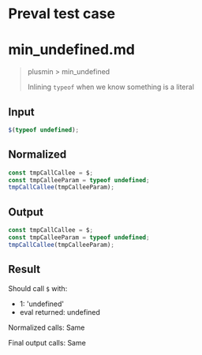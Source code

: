 # Preval test case

# min_undefined.md

> plusmin > min_undefined
>
> Inlining `typeof` when we know something is a literal

## Input

`````js filename=intro
$(typeof undefined);
`````

## Normalized

`````js filename=intro
const tmpCallCallee = $;
const tmpCalleeParam = typeof undefined;
tmpCallCallee(tmpCalleeParam);
`````

## Output

`````js filename=intro
const tmpCallCallee = $;
const tmpCalleeParam = typeof undefined;
tmpCallCallee(tmpCalleeParam);
`````

## Result

Should call `$` with:
 - 1: 'undefined'
 - eval returned: undefined

Normalized calls: Same

Final output calls: Same
